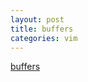 ```yaml
---
layout: post
title: buffers
categories: vim
---
```


[buffers](http://usevim.com/2012/03/23/buffers/)
